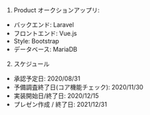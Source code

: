 1. Product
オークションアップリ:
- バックエンド: Laravel
- フロントエンド: Vue.js
- Style: Bootstrap
- データベース: MariaDB

2. スケジュール
- 承認予定日: 2020/08/31
- 予備調査終了日(コア機能チェック): 2020/11/30
- 実装開始日/終了日: 2020/12/15
- プレゼン作成 / 終了日: 2021/12/31

